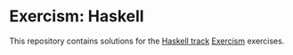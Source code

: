 # Exercism: Haskell

This repository contains solutions for the [Haskell track] [Exercism] exercises.

[Exercism]: https://exercism.org
[Haskell track]: https://exercism.org/tracks/haskell
